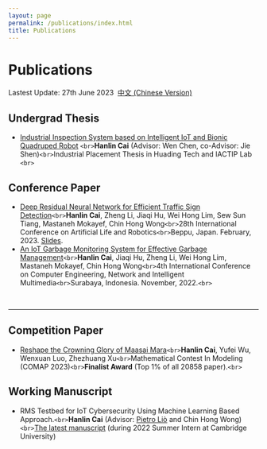 ```yaml
---
layout: page
permalink: /publications/index.html
title: Publications
---
```

# Publications

Lastest Update: 27th June 2023&nbsp;  [中文 (Chinese Version)](https://caihanlin.com/publications-zh/)

## Undergrad Thesis

- [Industrial Inspection System based on Intelligent IoT and Bionic Quadruped Robot](https://caihanlin.com/mypaper/thesis/IP-thesis.pdf) `<br>`**Hanlin Cai** (Advisor: Wen Chen, co-Advisor: Jie Shen)`<br>`Industrial Placement Thesis in Huading Tech and IACTIP Lab `<br>`

## Conference Paper

- [Deep Residual Neural Network for Efficient Traffic Sign Detection](https://caihanlin.com/mypaper/202302ICAROB.pdf)`<br>`**Hanlin Cai**, Zheng Li, Jiaqi Hu, Wei Hong Lim, Sew Sun Tiang, Mastaneh Mokayef, Chin Hong Wong`<br>`28th International Conference on Artificial Life and Robotics`<br>`Beppu, Japan. February, 2023. [Slides](https://caihanlin.com/mypaper/slides/2023-ICAROB-Pre.pdf).
- [An IoT Garbage Monitoring System for Effective Garbage Management](https://caihanlin.com/mypaper/202208cenim.pdf)`<br>`**Hanlin Cai**, Jiaqi Hu, Zheng Li, Wei Hong Lim, Mastaneh Mokayef, Chin Hong Wong`<br>`4th International Conference on Computer Engineering, Network and Intelligent Multimedia`<br>`Surabaya, Indonesia. November, 2022.`<br>`

<br>

---

## Competition Paper

- [Reshape the Crowning Glory of Maasai Mara](https://caihanlin.com/mypaper/modeling/202302COMAP.pdf)`<br>`**Hanlin Cai**, Yufei Wu, Wenxuan Luo, Zhezhuang Xu`<br>`Mathematical Contest In Modeling (COMAP 2023)`<br>`**Finalist Award** (Top 1% of all 20858 paper).`<br>`

## Working Manuscript

- RMS Testbed for IoT Cybersecurity Using Machine Learning Based Approach.`<br>`**Hanlin Cai** (Advisor: [Pietro Liò](https://www.cl.cam.ac.uk/~pl219/) and Chin Hong Wong)`<br>`[The latest manuscript](https://caihanlin.com/mypaper/202210camb.pdf) (during 2022 Summer Intern at Cambridge University)

<br>
